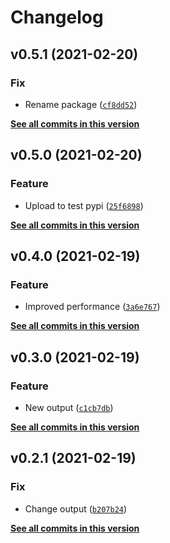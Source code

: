 # Changelog

<!--next-version-placeholder-->

## v0.5.1 (2021-02-20)
### Fix
* Rename package ([`cf8dd52`](https://github.com/uniqueg/semantic-releases/commit/cf8dd52bb6fc10db4d35dc90041b73da3c9dfd2c))

**[See all commits in this version](https://github.com/uniqueg/semantic-releases/compare/v0.5.0...v0.5.1)**

## v0.5.0 (2021-02-20)
### Feature
* Upload to test pypi ([`25f6898`](https://github.com/uniqueg/semantic-releases/commit/25f6898ddb755b697c06b56673609b8fb38ef94e))

**[See all commits in this version](https://github.com/uniqueg/semantic-releases/compare/v0.4.0...v0.5.0)**

## v0.4.0 (2021-02-19)
### Feature
* Improved performance ([`3a6e767`](https://github.com/uniqueg/semantic-releases/commit/3a6e767ccf0a629dc383075ca5f32bca536e95cd))

**[See all commits in this version](https://github.com/uniqueg/semantic-releases/compare/v0.3.0...v0.4.0)**

## v0.3.0 (2021-02-19)
### Feature
* New output ([`c1cb7db`](https://github.com/uniqueg/semantic-releases/commit/c1cb7dbe33db0633fa6b6d415d46cfe4e744097b))

**[See all commits in this version](https://github.com/uniqueg/semantic-releases/compare/v0.2.1...v0.3.0)**

## v0.2.1 (2021-02-19)
### Fix
* Change output ([`b207b24`](https://github.com/uniqueg/semantic-releases/commit/b207b244c59564e237f259491de7f90d06af5a3e))

**[See all commits in this version](https://github.com/uniqueg/semantic-releases/compare/v0.2.0...v0.2.1)**
